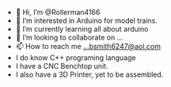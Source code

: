 - 👋 Hi, I’m @Rollerman4166
- 👀 I’m interested in Arduino for model trains.
- 🌱 I’m currently learning all about arduino
- 💞️ I’m looking to collaborate on ...
- 📫 How to reach me ...bsmith6247@aol.com
- I do know C++ programing language
- I have a CNC Benchtop unit.
- I also have a 3D Printer, yet to be assembled.
<!---
Rollerman4166/Rollerman4166 is a ✨ special ✨ repository because its `README.md` (this file) appears on your GitHub profile.
You can click the Preview link to take a look at your changes.
--->

